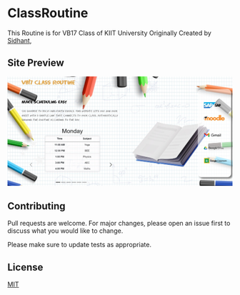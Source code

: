 # ClassRoutine
This Routine is for VB17 Class of KIIT University Originally Created by [Sidhant](https://github.com/Sidhant-raj),

## Site Preview
![alt text](Style/site.jpg)

## Contributing
Pull requests are welcome. For major changes, please open an issue first to discuss what you would like to change.

Please make sure to update tests as appropriate.

## License
[MIT](https://choosealicense.com/licenses/mit/)
